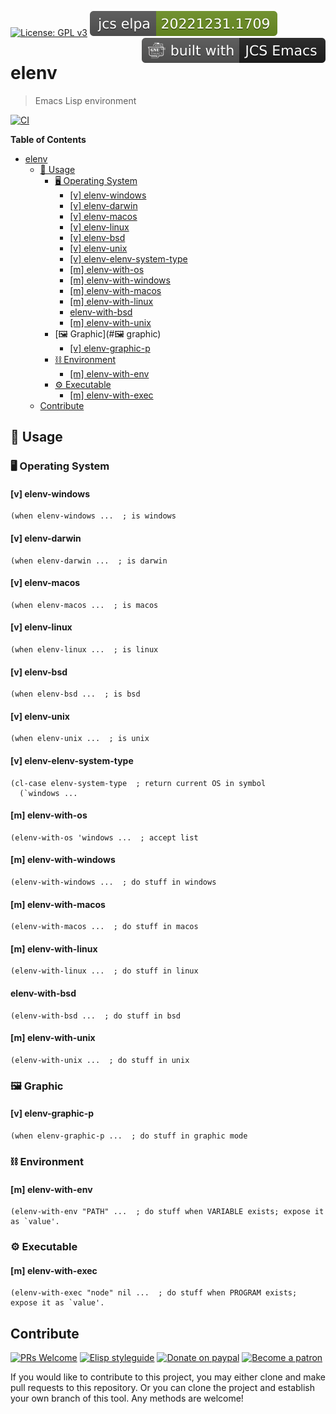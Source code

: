 [![License: GPL v3](https://img.shields.io/badge/License-GPL%20v3-blue.svg)](https://www.gnu.org/licenses/gpl-3.0)
[![JCS-ELPA](https://raw.githubusercontent.com/jcs-emacs/badges/master/elpa/v/elenv.svg)](https://jcs-emacs.github.io/jcs-elpa/#/elenv)
<a href="https://jcs-emacs.github.io/"><img align="right" src="https://raw.githubusercontent.com/jcs-emacs/badges/master/others/built-with/dark.svg" alt="Built with"></a>

# elenv
> Emacs Lisp environment

[![CI](https://github.com/jcs-elpa/elenv/actions/workflows/test.yml/badge.svg)](https://github.com/jcs-elpa/elenv/actions/workflows/test.yml)

<!-- markdown-toc start - Don't edit this section. Run M-x markdown-toc-refresh-toc -->
**Table of Contents**

- [elenv](#elenv)
  - [🔨 Usage](#🔨-usage)
    - [🖥️ Operating System](#🖥️-operating-system)
      - [[v] elenv-windows](#v-elenv-windows)
      - [[v] elenv-darwin](#v-elenv-darwin)
      - [[v] elenv-macos](#v-elenv-macos)
      - [[v] elenv-linux](#v-elenv-linux)
      - [[v] elenv-bsd](#v-elenv-bsd)
      - [[v] elenv-unix](#v-elenv-unix)
      - [[v] elenv-elenv-system-type](#v-elenv-elenv-system-type)
      - [[m] elenv-with-os](#m-elenv-with-os)
      - [[m] elenv-with-windows](#m-elenv-with-windows)
      - [[m] elenv-with-macos](#m-elenv-with-macos)
      - [[m] elenv-with-linux](#m-elenv-with-linux)
      - [<m> elenv-with-bsd](#m-elenv-with-bsd)
      - [[m] elenv-with-unix](#m-elenv-with-unix)
    - [🖼️	Graphic](#🖼️	graphic)
      - [[v] elenv-graphic-p](#v-elenv-graphic-p)
    - [⛓️ Environment](#⛓️-environment)
      - [[m] elenv-with-env](#m-elenv-with-env)
    - [⚙️ Executable](#⚙️-executable)
      - [[m] elenv-with-exec](#m-elenv-with-exec)
  - [Contribute](#contribute)

<!-- markdown-toc end -->

## 🔨 Usage

### 🖥️ Operating System

#### [v] elenv-windows

```elisp
(when elenv-windows ...  ; is windows
```

#### [v] elenv-darwin

```elisp
(when elenv-darwin ...  ; is darwin
```

#### [v] elenv-macos

```elisp
(when elenv-macos ...  ; is macos
```

#### [v] elenv-linux

```elisp
(when elenv-linux ...  ; is linux
```

#### [v] elenv-bsd

```elisp
(when elenv-bsd ...  ; is bsd
```

#### [v] elenv-unix

```elisp
(when elenv-unix ...  ; is unix
```

#### [v] elenv-elenv-system-type

```elisp
(cl-case elenv-system-type  ; return current OS in symbol
  (`windows ...
```

#### [m] elenv-with-os

```elisp
(elenv-with-os 'windows ...  ; accept list
```

#### [m] elenv-with-windows

```elisp
(elenv-with-windows ...  ; do stuff in windows
```

#### [m] elenv-with-macos

```elisp
(elenv-with-macos ...  ; do stuff in macos
```

#### [m] elenv-with-linux

```elisp
(elenv-with-linux ...  ; do stuff in linux
```

#### <m> elenv-with-bsd

```elisp
(elenv-with-bsd ...  ; do stuff in bsd
```

#### [m] elenv-with-unix

```elisp
(elenv-with-unix ...  ; do stuff in unix
```

### 🖼️	Graphic

#### [v] elenv-graphic-p

```elisp
(when elenv-graphic-p ...  ; do stuff in graphic mode
```

### ⛓️ Environment

#### [m] elenv-with-env

```elisp
(elenv-with-env "PATH" ...  ; do stuff when VARIABLE exists; expose it as `value'.
```

### ⚙️ Executable

#### [m] elenv-with-exec

```elisp
(elenv-with-exec "node" nil ...  ; do stuff when PROGRAM exists; expose it as `value'.
```

## Contribute

[![PRs Welcome](https://img.shields.io/badge/PRs-welcome-brightgreen.svg)](http://makeapullrequest.com)
[![Elisp styleguide](https://img.shields.io/badge/elisp-style%20guide-purple)](https://github.com/bbatsov/emacs-lisp-style-guide)
[![Donate on paypal](https://img.shields.io/badge/paypal-donate-1?logo=paypal&color=blue)](https://www.paypal.me/jcs090218)
[![Become a patron](https://img.shields.io/badge/patreon-become%20a%20patron-orange.svg?logo=patreon)](https://www.patreon.com/jcs090218)

If you would like to contribute to this project, you may either
clone and make pull requests to this repository. Or you can
clone the project and establish your own branch of this tool.
Any methods are welcome!
